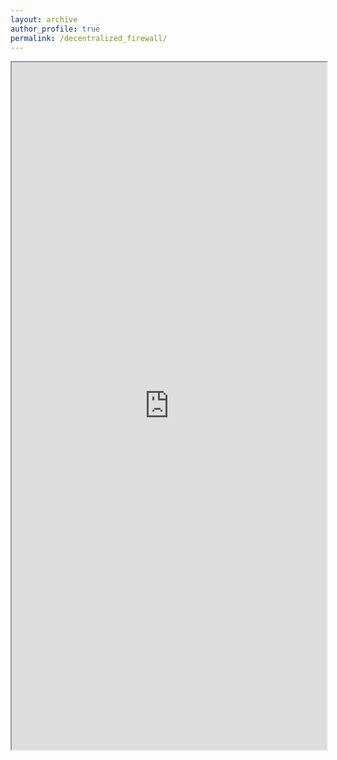 ```yaml
---
layout: archive
author_profile: true
permalink: /decentralized_firewall/
---
```


<iframe src="https://drive.google.com/file/d/0By14cRqZc3qAOFlJOHZPeXFtYVU/preview" width="100%" height="1100em"></iframe>